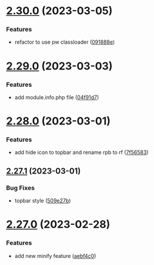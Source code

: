 # [2.30.0](https://github.com/baumrock/RockFrontend/compare/v2.29.0...v2.30.0) (2023-03-05)


### Features

* refactor to use pw classloader ([091888e](https://github.com/baumrock/RockFrontend/commit/091888e49d1e868ebdbd20e8f9ce4d052404c74f))



# [2.29.0](https://github.com/baumrock/RockFrontend/compare/v2.28.0...v2.29.0) (2023-03-03)


### Features

* add module.info.php file ([04f91d7](https://github.com/baumrock/RockFrontend/commit/04f91d73d71916e2980213f4536f2f98bbcd19a6))



# [2.28.0](https://github.com/baumrock/RockFrontend/compare/v2.27.1...v2.28.0) (2023-03-01)


### Features

* add hide icon to topbar and rename rpb to rf ([7f56583](https://github.com/baumrock/RockFrontend/commit/7f56583abe10a3d2ac011d6f57c58565b1bb4781))



## [2.27.1](https://github.com/baumrock/RockFrontend/compare/v2.27.0...v2.27.1) (2023-03-01)


### Bug Fixes

* topbar style ([509e27b](https://github.com/baumrock/RockFrontend/commit/509e27b66017567b95ea7ed43355e64d4bdd2ce9))



# [2.27.0](https://github.com/baumrock/RockFrontend/compare/v2.26.0...v2.27.0) (2023-02-28)


### Features

* add new minify feature ([aebf4c0](https://github.com/baumrock/RockFrontend/commit/aebf4c0a9f896b44be8201b98d39cf20fb88a1c4))



